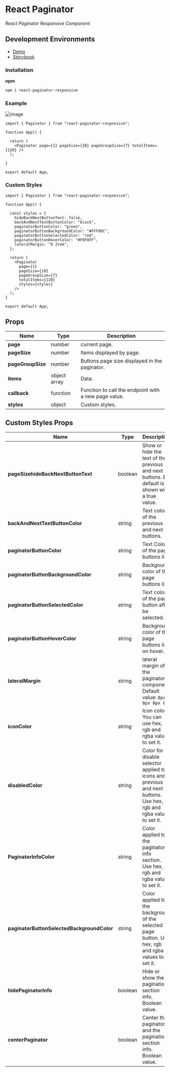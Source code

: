 # React Paginator

_React Paginator Responsive Component_

## Development Environments

- [Demo](https://ivgomez.github.io/paginator-front-test)
- [Storybook](https://60b1c76e3474f6004126eacc-akkpncquut.chromatic.com/?path=/story/paginator--paginator)

### Installation

**npm**

```bash
npm i react-paginator-responsive
```

### Example

![image](https://user-images.githubusercontent.com/33350538/120351763-c1c21500-c2c5-11eb-83ec-bd1e70917aa7.png)

```
import { Paginator } from "react-paginator-responsive";

function App() {

  return (
    <Paginator page={1} pageSize={10} pageGroupSize={7} totalItems={120} />
  );

}

export default App;
```

### Custom Styles

```
import { Paginator } from "react-paginator-responsive";

function App() {

  const styles = {
    hideBackNextButtonText: false,
    backAndNextTextButtonColor: "black",
    paginatorButtonColor: "green",
    paginatorButtonBackgroundColor: "#FFF8DC",
    paginatorButtonSelectedColor: "red",
    paginatorButtonHoverColor: "#F0F8FF",
    lateralMargin: "0 2rem",
  };

  return (
    <Paginator
      page={1}
      pageSize={10}
      pageGroupSize={7}
      totalItems={120}
      styles={styles}
    />
  );
}

export default App;
```

## Props

| Name              | Type         | Description                                          |
| ----------------- | ------------ | ---------------------------------------------------- |
| **page**          | number       | current page.                                        |
| **pageSize**      | number       | Items displayed by page.                             |
| **pageGroupSize** | number       | Buttons page size displayed in the paginator.        |
| **items**         | object array | Data.                                                |
| **callback**      | function     | Function to call the endpoint with a new page value. |
| **styles**        | object       | Custom styles.                                       |

## Custom Styles Props

| Name                                       | Type    | Description                                                                                                        |
| ------------------------------------------ | ------- | ------------------------------------------------------------------------------------------------------------------ |
| **pageSizehideBackNextButtonText**         | boolean | Show or hide the text of the previous and next buttons. By default is shown with a true value.                     |
| **backAndNextTextButtonColor**             | string  | Text color of the previous and next buttons.                                                                       |
| **paginatorButtonColor**                   | string  | Text Color of the page buttons list.                                                                               |
| **paginatorButtonBackgroundColor**         | string  | Backgound color of the page buttons list.                                                                          |
| **paginatorButtonSelectedColor**           | string  | Text color of the page button after be selected.                                                                   |
| **paginatorButtonHoverColor**              | string  | Background color of the page buttons list on hover.                                                                |
| **lateralMargin**                          | string  | lateral margin of the paginator component. Default value: `0px 0px 0px 0px`                                        |
| **iconColor**                              | string  | Icon color. You can use hex, rgb and rgba values to set it.                                                        |
| **disabledColor**                          | string  | Color for disable selector applied to icons and previous and next buttons. Use hex, rgb and rgba values to set it. |
| **PaginatorInfoColor**                     | string  | Color applied to the paginator info section. Use hex, rgb and rgba values to set it.                               |
| **paginatorButtonSelectedBackgroundColor** | string  | Color applied to the background of the selected page button. Use hex, rgb and rgba values to set it.               |
| **hidePaginatorInfo**                      | boolean | Hide or show the pagination section info. Boolean value.                                                           |
| **centerPaginator**                        | boolean | Center the paginator and the pagination section info. Boolean value.                                               |
